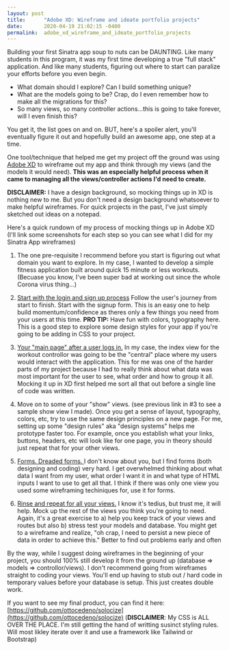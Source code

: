 ```yaml
---
layout: post
title:      "Adobe XD: Wireframe and ideate portfolio projects"
date:       2020-04-19 21:02:15 -0400
permalink:  adobe_xd_wireframe_and_ideate_portfolio_projects
---
```



Building your first Sinatra app soup to nuts can be DAUNTING.  Like many students in this program, it was my first time developing a true "full stack" application.  And like many students, figuring out where to start can paralize your efforts before you even begin.

* What domain should I explore?  Can I build something unique?
* What are the models going to be?  Crap, do I even remember how to make all the migrations for this?
* So many views, so many controller actions...this is going to take forever, will I even finish this?

You get it, the list goes on and on.  BUT, here's a spoiler alert, you'll eventually figure it out and hopefully build an awesome app, one step at a time.

One tool/technique that helped me get my project off the ground was using [Adobe XD](https://www.adobe.com/products/xd.html) to wireframe out my app and think through my views (and the models it would need).  **This was an especially helpful process when it came to managing all the views/controller actions I'd need to create.**

**DISCLAIMER:**  I have a design background, so mocking things up in XD is nothing new to me.  But you don't need a design background whatsoever to make helpful wireframes.  For quick projects in the past, I've just simply sketched out ideas on a notepad.

Here's a quick rundown of my process of mocking things up in Adobe XD (I'll link some screenshots for each step so you can see what I did for my Sinatra App wireframes)

1.  The one pre-requisite I recommend before you start is figuring out what domain you want to explore.  In my case, I wanted to develop a simple fitness application built around quick 15 minute or less workouts.  (Becuase you know, I've been super bad at working out since the whole Corona virus thing...)

2.  [Start with the login and sign up process](https://raw.githubusercontent.com/ottocedeno/solocize/master/public/images/Screen%20Shot%202020-04-19%20at%208.21.54%20PM.png)  Follow the user's journey from start to finish.  Start with the signup form.  This is an easy one to help build momentum/confidence as theres only a few things you need from your users at this time.  **PRO TIP:**  Have fun with colors, typography here.  This is a good step to explore some design styles for your app if you're going to be adding in CSS to your project.

3. [ Your "main page" after a user logs in.](https://raw.githubusercontent.com/ottocedeno/solocize/master/public/images/Screen%20Shot%202020-04-19%20at%208.23.42%20PM.png)  In my case, the index view for the workout controllor was going to be the "central" place where my users would interact with the application.  This for me was one of the harder parts of my project because I had to really think about what data was most important for the user to see, what order and how to group it all.  Mocking it up in XD first helped me sort all that out before a single line of code was written.

4. Move on to some of your "show" views.  (see previous link in #3 to see a sample show view I made).  Once you get a sense of layout, typography, colors, etc, try to use the same design principles on a new page.  For me, setting up some "design rules" aka "design systems" helps me prototype faster too.  For example, once you establish what your links, buttons, headers, etc will look like for one page, you in theory should just repeat that for your other views.

5. [Forms.  Dreaded forms. ](https://raw.githubusercontent.com/ottocedeno/solocize/master/public/images/Screen%20Shot%202020-04-19%20at%208.24.02%20PM.png) I don't know about you, but I find forms (both designing and coding) very hard.  I get overwhelmed thinking about what data I want from my user, what order I want it in and what type of HTML inputs I want to use to get all that.  I think if there was only one view you used some wireframing techiniques for, use it for forms.

6. [Rinse and repeat for all your views.](https://raw.githubusercontent.com/ottocedeno/solocize/master/public/images/Screen%20Shot%202020-04-19%20at%208.28.02%20PM.png)  I know it's tedius, but trust me, it will help.  Mock up the rest of the views you think you're going to need.  Again, it's a great exercise to a) help you keep track of your views and routes but also b) stress test your models and database.  You might get to a wireframe and realize, "oh crap, I need to persist a new piece of data in order to achieve this."  Better to find out problems early and often

By the way, while I suggest doing wireframes in the beginning of your project, you should 100% still develop it from the ground up (database => models => controllor/views).  I don't recommend going from wireframes straight to coding your views.  You'll end up having to stub out / hard code in temporary values before your database is setup.  This just creates double work.

If you want to see my final product, you can find it here:  [https://github.com/ottocedeno/solocize](https://github.com/ottocedeno/solocize) (**DISCLAIMER**:  My CSS is ALL OVER THE PLACE.  I'm still getting the hand of writting susinct styling rules.  Will most likley iterate over it and use a framework like Tailwind or Bootstrap)
